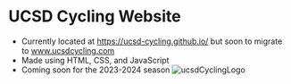 # UCSD Cycling Website
* Currently located at https://ucsd-cycling.github.io/ but soon to migrate to www.ucsdcycling.com
* Made using HTML, CSS, and JavaScript
* Coming soon for the 2023-2024 season
![ucsdCyclingLogo](https://github.com/UCSD-Cycling/UCSD-Cycling.github.io/assets/16845809/57b6f198-71c6-4df8-95d1-a92af7e29032)
